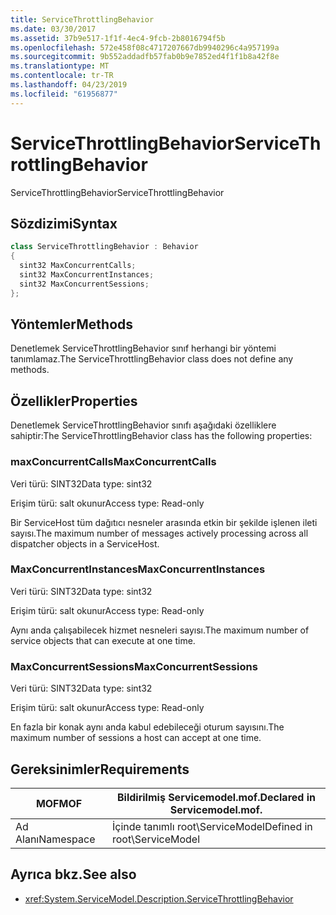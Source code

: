 ```yaml
---
title: ServiceThrottlingBehavior
ms.date: 03/30/2017
ms.assetid: 37b9e517-1f1f-4ec4-9fcb-2b8016794f5b
ms.openlocfilehash: 572e458f08c4717207667db9940296c4a957199a
ms.sourcegitcommit: 9b552addadfb57fab0b9e7852ed4f1f1b8a42f8e
ms.translationtype: MT
ms.contentlocale: tr-TR
ms.lasthandoff: 04/23/2019
ms.locfileid: "61956877"
---
```

# <a name="servicethrottlingbehavior"></a><span data-ttu-id="2be31-102">ServiceThrottlingBehavior</span><span class="sxs-lookup"><span data-stu-id="2be31-102">ServiceThrottlingBehavior</span></span>
<span data-ttu-id="2be31-103">ServiceThrottlingBehavior</span><span class="sxs-lookup"><span data-stu-id="2be31-103">ServiceThrottlingBehavior</span></span>  
  
## <a name="syntax"></a><span data-ttu-id="2be31-104">Sözdizimi</span><span class="sxs-lookup"><span data-stu-id="2be31-104">Syntax</span></span>  
  
```csharp  
class ServiceThrottlingBehavior : Behavior  
{  
  sint32 MaxConcurrentCalls;  
  sint32 MaxConcurrentInstances;  
  sint32 MaxConcurrentSessions;  
};  
```  
  
## <a name="methods"></a><span data-ttu-id="2be31-105">Yöntemler</span><span class="sxs-lookup"><span data-stu-id="2be31-105">Methods</span></span>  
 <span data-ttu-id="2be31-106">Denetlemek ServiceThrottlingBehavior sınıf herhangi bir yöntemi tanımlamaz.</span><span class="sxs-lookup"><span data-stu-id="2be31-106">The ServiceThrottlingBehavior class does not define any methods.</span></span>  
  
## <a name="properties"></a><span data-ttu-id="2be31-107">Özellikler</span><span class="sxs-lookup"><span data-stu-id="2be31-107">Properties</span></span>  
 <span data-ttu-id="2be31-108">Denetlemek ServiceThrottlingBehavior sınıfı aşağıdaki özelliklere sahiptir:</span><span class="sxs-lookup"><span data-stu-id="2be31-108">The ServiceThrottlingBehavior class has the following properties:</span></span>  
  
### <a name="maxconcurrentcalls"></a><span data-ttu-id="2be31-109">maxConcurrentCalls</span><span class="sxs-lookup"><span data-stu-id="2be31-109">MaxConcurrentCalls</span></span>  
 <span data-ttu-id="2be31-110">Veri türü: SINT32</span><span class="sxs-lookup"><span data-stu-id="2be31-110">Data type: sint32</span></span>  
  
 <span data-ttu-id="2be31-111">Erişim türü: salt okunur</span><span class="sxs-lookup"><span data-stu-id="2be31-111">Access type: Read-only</span></span>  
  
 <span data-ttu-id="2be31-112">Bir ServiceHost tüm dağıtıcı nesneler arasında etkin bir şekilde işlenen ileti sayısı.</span><span class="sxs-lookup"><span data-stu-id="2be31-112">The maximum number of messages actively processing across all dispatcher objects in a ServiceHost.</span></span>  
  
### <a name="maxconcurrentinstances"></a><span data-ttu-id="2be31-113">MaxConcurrentInstances</span><span class="sxs-lookup"><span data-stu-id="2be31-113">MaxConcurrentInstances</span></span>  
 <span data-ttu-id="2be31-114">Veri türü: SINT32</span><span class="sxs-lookup"><span data-stu-id="2be31-114">Data type: sint32</span></span>  
  
 <span data-ttu-id="2be31-115">Erişim türü: salt okunur</span><span class="sxs-lookup"><span data-stu-id="2be31-115">Access type: Read-only</span></span>  
  
 <span data-ttu-id="2be31-116">Aynı anda çalışabilecek hizmet nesneleri sayısı.</span><span class="sxs-lookup"><span data-stu-id="2be31-116">The maximum number of service objects that can execute at one time.</span></span>  
  
### <a name="maxconcurrentsessions"></a><span data-ttu-id="2be31-117">MaxConcurrentSessions</span><span class="sxs-lookup"><span data-stu-id="2be31-117">MaxConcurrentSessions</span></span>  
 <span data-ttu-id="2be31-118">Veri türü: SINT32</span><span class="sxs-lookup"><span data-stu-id="2be31-118">Data type: sint32</span></span>  
  
 <span data-ttu-id="2be31-119">Erişim türü: salt okunur</span><span class="sxs-lookup"><span data-stu-id="2be31-119">Access type: Read-only</span></span>  
  
 <span data-ttu-id="2be31-120">En fazla bir konak aynı anda kabul edebileceği oturum sayısını.</span><span class="sxs-lookup"><span data-stu-id="2be31-120">The maximum number of sessions a host can accept at one time.</span></span>  
  
## <a name="requirements"></a><span data-ttu-id="2be31-121">Gereksinimler</span><span class="sxs-lookup"><span data-stu-id="2be31-121">Requirements</span></span>  
  
|<span data-ttu-id="2be31-122">MOF</span><span class="sxs-lookup"><span data-stu-id="2be31-122">MOF</span></span>|<span data-ttu-id="2be31-123">Bildirilmiş Servicemodel.mof.</span><span class="sxs-lookup"><span data-stu-id="2be31-123">Declared in Servicemodel.mof.</span></span>|  
|---------|-----------------------------------|  
|<span data-ttu-id="2be31-124">Ad Alanı</span><span class="sxs-lookup"><span data-stu-id="2be31-124">Namespace</span></span>|<span data-ttu-id="2be31-125">İçinde tanımlı root\ServiceModel</span><span class="sxs-lookup"><span data-stu-id="2be31-125">Defined in root\ServiceModel</span></span>|  
  
## <a name="see-also"></a><span data-ttu-id="2be31-126">Ayrıca bkz.</span><span class="sxs-lookup"><span data-stu-id="2be31-126">See also</span></span>

- <xref:System.ServiceModel.Description.ServiceThrottlingBehavior>
